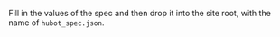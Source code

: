Fill in the values of the spec and then drop it into the site root, with the name of `hubot_spec.json`.

